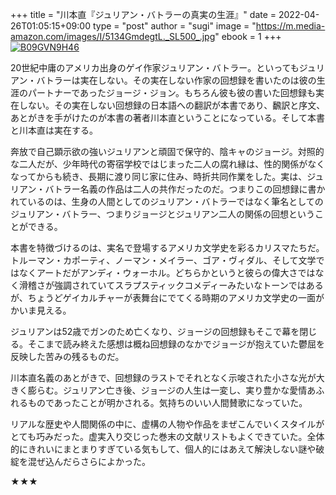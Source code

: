 +++
title = "川本直『ジュリアン・バトラーの真実の生涯』"
date = 2022-04-26T01:05:15+09:00
type = "post"
author = "sugi"
image = "https://m.media-amazon.com/images/I/5134GmdegtL._SL500_.jpg"
ebook = 1
+++
<a href="https://www.amazon.co.jp/dp/B09GVN9H46/?tag=chezsugi-22" target="_blank" class="alignleft"><img src="https://m.media-amazon.com/images/I/5134GmdegtL._SL500_.jpg" alt="B09GVN9H46" border="0" /></a>

20世紀中庸のアメリカ出身のゲイ作家ジュリアン・バトラー。といってもジュリアン・バトラーは実在しない。その実在しない作家の回想録を書いたのは彼の生涯のパートナーであったジョージ・ジョン。もちろん彼も彼の書いた回想録も実在しない。その実在しない回想録の日本語への翻訳が本書であり、飜訳と序文、あとがきを手がけたのが本書の著者川本直ということになっている。そして本書と川本直は実在する。

奔放で自己顕示欲の強いジュリアンと頑固で保守的、陰キャのジョージ。対照的な二人だが、少年時代の寄宿学校ではじまった二人の腐れ縁は、性的関係がなくなってからも続き、長期に渡り同じ家に住み、時折共同作業をした。実は、ジュリアン・バトラー名義の作品は二人の共作だったのだ。つまりこの回想録に書かれているのは、生身の人間としてのジュリアン・バトラーではなく筆名としてのジュリアン・バトラー、つまりジョージとジュリアン二人の関係の回想ということができる。

本書を特徴づけるのは、実名で登場するアメリカ文学史を彩るカリスマたちだ。トルーマン・カポーティ、ノーマン・メイラー、ゴア・ヴィダル、そして文学ではなくアートだがアンディ・ウォーホル。どちらかというと彼らの偉大さではなく滑稽さが強調されていてスラプスティックコメディーみたいなトーンではあるが、ちょうどゲイカルチャーが表舞台にでてくる時期のアメリカ文学史の一面がかいま見える。

ジュリアンは52歳でガンのため亡くなり、ジョージの回想録もそこで幕を閉じる。そこまで読み終えた感想は概ね回想録のなかでジョージが抱えていた鬱屈を反映した苦みの残るものだ。

川本直名義のあとがきで、回想録のラストでそれとなく示唆された小さな光が大きく膨らむ。ジュリアン亡き後、ジョージの人生は一変し、実り豊かな愛情あふれるものであったことが明かされる。気持ちのいい人間賛歌になっていた。

リアルな歴史や人間関係の中に、虚構の人物や作品をまぜこんでいくスタイルがとても巧みだった。虚実入り交じった巻末の文献リストもよくできていた。全体的にきれいにまとまりすぎている気もして、個人的にはあえて解決しない謎や破綻を混ぜ込んだらさらによかった。

★★★
